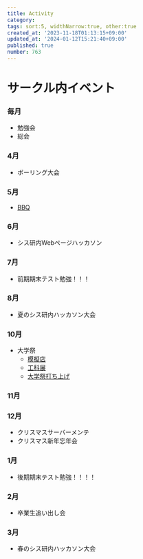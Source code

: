 ```yaml
---
title: Activity
category:
tags: sort:5, widthNarrow:true, other:true
created_at: '2023-11-18T01:13:15+09:00'
updated_at: '2024-01-12T15:21:40+09:00'
published: true
number: 763
---
```


# サークル内イベント

### 毎月
- 勉強会
- 総会
### 4月
- ボーリング大会
### 5月
- [BBQ](https://www.sysken.net/post/426)
### 6月
- シス研内Webページハッカソン
### 7月
- 前期期末テスト勉強！！！
### 8月
- 夏のシス研内ハッカソン大会
### 10月
- 大学祭 
    - [模擬店](https://www.sysken.net/post/623)
    - [工科展](https://www.sysken.net/post/631)
    - [大学祭打ち上げ](https://www.sysken.net/post/661)
### 11月

### 12月
- クリスマスサーバーメンテ
- クリスマス新年忘年会
### 1月
- 後期期末テスト勉強！！！！
### 2月
- 卒業生追い出し会
### 3月
- 春のシス研内ハッカソン大会
